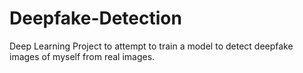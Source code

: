 # Deepfake-Detection
Deep Learning Project to attempt to train a model to detect deepfake images of myself from real images.
